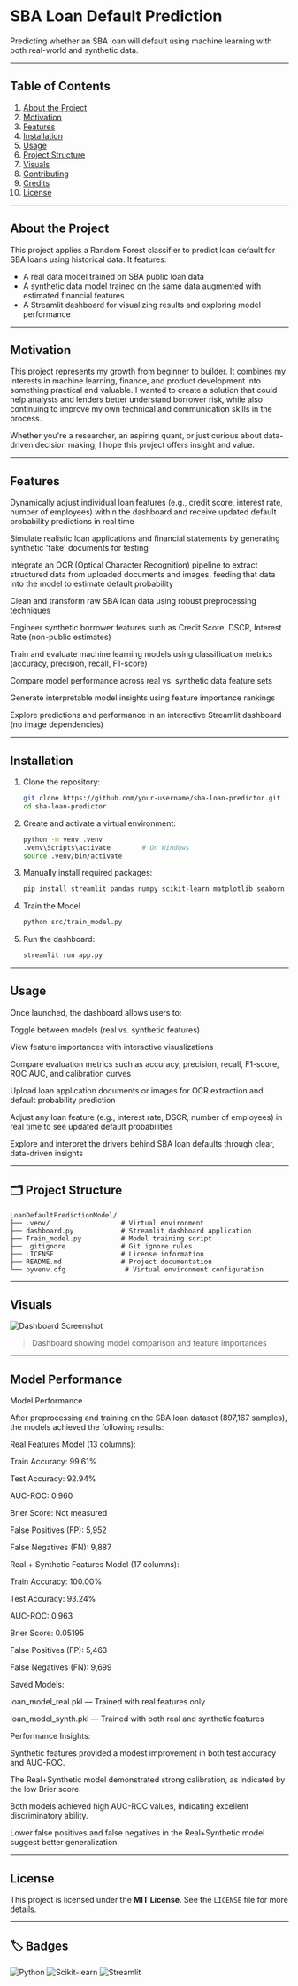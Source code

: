 #  SBA Loan Default Prediction

Predicting whether an SBA loan will default using machine learning with both real-world and synthetic data.

---

##  Table of Contents

1. [About the Project](#about-the-project)
2. [Motivation](#motivation)
3. [Features](#features)
4. [Installation](#installation)
5. [Usage](#usage)
6. [Project Structure](#project-structure)
7. [Visuals](#visuals)
8. [Contributing](#contributing)
9. [Credits](#credits)
10. [License](#license)

---

## About the Project

This project applies a Random Forest classifier to predict loan default for SBA loans using historical data. It features:

* A real data model trained on SBA public loan data
* A synthetic data model trained on the same data augmented with estimated financial features
* A Streamlit dashboard for visualizing results and exploring model performance

---

## Motivation

This project represents my growth from beginner to builder. It combines my interests in machine learning, finance, and product development into something practical and valuable. I wanted to create a solution that could help analysts and lenders better understand borrower risk, while also continuing to improve my own technical and communication skills in the process.

Whether you're a researcher, an aspiring quant, or just curious about data-driven decision making, I hope this project offers insight and value.

---

##  Features

Dynamically adjust individual loan features (e.g., credit score, interest rate, number of employees) within the dashboard and receive updated default probability predictions in real time

Simulate realistic loan applications and financial statements by generating synthetic 'fake' documents for testing

Integrate an OCR (Optical Character Recognition) pipeline to extract structured data from uploaded documents and images, feeding that data into the model to estimate default probability

Clean and transform raw SBA loan data using robust preprocessing techniques

Engineer synthetic borrower features such as Credit Score, DSCR, Interest Rate (non-public estimates)

Train and evaluate machine learning models using classification metrics (accuracy, precision, recall, F1-score)

Compare model performance across real vs. synthetic data feature sets

Generate interpretable model insights using feature importance rankings

Explore predictions and performance in an interactive Streamlit dashboard (no image dependencies)

---

##  Installation

1. Clone the repository:
   ```bash
   git clone https://github.com/your-username/sba-loan-predictor.git
   cd sba-loan-predictor
   ```

2. Create and activate a virtual environment:

   ```bash
   python -m venv .venv
   .venv\Scripts\activate        # On Windows
   source .venv/bin/activate 
   ```

3. Manually install required packages:

   ```bash
   pip install streamlit pandas numpy scikit-learn matplotlib seaborn PyMuPDF pillow joblib openpyxl shap
   ```

4. Train the Model
    ```bash
   python src/train_model.py
    ```
6. Run the dashboard:

   ```bash
   streamlit run app.py
   ```

---

##  Usage

Once launched, the dashboard allows users to:

Toggle between models (real vs. synthetic features)

View feature importances with interactive visualizations

Compare evaluation metrics such as accuracy, precision, recall, F1-score, ROC AUC, and calibration curves

Upload loan application documents or images for OCR extraction and default probability prediction

Adjust any loan feature (e.g., interest rate, DSCR, number of employees) in real time to see updated default probabilities

Explore and interpret the drivers behind SBA loan defaults through clear, data-driven insights

---

## 🗂 Project Structure

```
LoanDefaultPredictionModel/
├── .venv/                  # Virtual environment
├── dashboard.py            # Streamlit dashboard application
├── Train_model.py          # Model training script
├── .gitignore              # Git ignore rules
├── LICENSE                 # License information
├── README.md               # Project documentation
└── pyvenv.cfg               # Virtual environment configuration
```

---

## Visuals

![Dashboard Screenshot](images/ModelComparisonScreenshot.jpg)

> Dashboard showing model comparison and feature importances

---


##  Model Performance

Model Performance

After preprocessing and training on the SBA loan dataset (897,167 samples), the models achieved the following results:

Real Features Model (13 columns):

Train Accuracy: 99.61%

Test Accuracy: 92.94%

AUC-ROC: 0.960

Brier Score: Not measured

False Positives (FP): 5,952

False Negatives (FN): 9,887

Real + Synthetic Features Model (17 columns):

Train Accuracy: 100.00%

Test Accuracy: 93.24%

AUC-ROC: 0.963

Brier Score: 0.05195

False Positives (FP): 5,463

False Negatives (FN): 9,699

Saved Models:

loan_model_real.pkl — Trained with real features only

loan_model_synth.pkl — Trained with both real and synthetic features

Performance Insights:

Synthetic features provided a modest improvement in both test accuracy and AUC-ROC.

The Real+Synthetic model demonstrated strong calibration, as indicated by the low Brier score.

Both models achieved high AUC-ROC values, indicating excellent discriminatory ability.

Lower false positives and false negatives in the Real+Synthetic model suggest better generalization.


---

##  License

This project is licensed under the **MIT License**. See the `LICENSE` file for more details.

---

## 🏷 Badges

![Python](https://img.shields.io/badge/Python-3.8+-blue)
![Scikit-learn](https://img.shields.io/badge/ML-Scikit--learn-yellow)
![Streamlit](https://img.shields.io/badge/WebApp-Streamlit-red)
